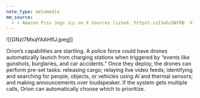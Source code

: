 ```yaml
---
note_type: metamedia
mm_source:
  - - Amazon Piss Jugs 🇵🇸 on X Sources listed. httpst.coI1whzQAFRB  X.md
---
```


![[GNzI7MxaYAAHflJ.jpeg]]

Orion’s capabilities are startling. A
police force could have drones
automatically launch from charging
stations when triggered by “events like
gunshots, burglaries, and car accidents.”
Once they deploy, the drones can
perform pre-set tasks: releasing cargo;
relaying live video feeds; identifying and
searching for people, objects, or vehicles
using Al and thermal sensors; and
making announcements over
loudspeaker. If the system gets multiple
calls, Orion can automatically choose
which to prioritize.

